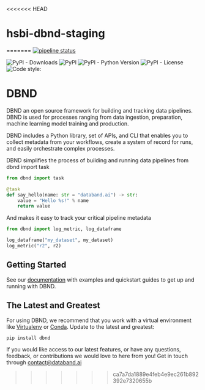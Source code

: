 <<<<<<< HEAD
# hsbi-dbnd-staging
=======
[![pipeline status](https://gitlab.com/databand-ai/dbnd/badges/master/pipeline.svg)](https://gitlab.com/databand-ai/dbnd/pipelines)

![PyPI - Downloads](https://img.shields.io/pypi/dm/dbnd) ![PyPI](https://img.shields.io/pypi/v/dbnd)
![PyPI - Python Version](https://img.shields.io/pypi/pyversions/dbnd) ![PyPI - License](https://img.shields.io/pypi/l/dbnd)
![Code style: ](https://img.shields.io/badge/code%20style-black-000000.svg)

# DBND

DBND an open source framework for building and tracking data pipelines. DBND is used for processes ranging from data ingestion, preparation, machine learning model training and production.

DBND includes a Python library, set of APIs, and CLI that enables you to collect metadata from your workflows, create a system of record for runs, and easily orchestrate complex processes.

DBND simplifies the process of building and running data pipelines
from dbnd import task

```python
from dbnd import task

@task
def say_hello(name: str = "databand.ai") -> str:
    value = "Hello %s!" % name
    return value
```

And makes it easy to track your critical pipeline metadata

```python
from dbnd import log_metric, log_dataframe

log_dataframe("my_dataset", my_dataset)
log_metric("r2", r2)
```

## Getting Started

See our [documentation](https://www.ibm.com/docs/en/dobd) with examples and quickstart guides to get up and running with DBND.

## The Latest and Greatest

For using DBND, we recommend that you work with a virtual environment like [Virtualenv](https://virtualenv.pypa.io/en/latest/) or [Conda](https://docs.conda.io/en/latest/). Update to the latest and greatest:

```shell script
pip install dbnd
```

If you would like access to our latest features, or have any questions, feedback, or contributions we would love to here from you! Get in touch through contact@databand.ai
>>>>>>> ca7a7da1889e4feb4e9ec261b892392e7320655b
